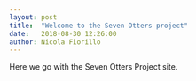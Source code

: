 ```yaml
---
layout: post
title:  "Welcome to the Seven Otters project"
date:   2018-08-30 12:26:00
author: Nicola Fiorillo
---
```

Here we go with the Seven Otters Project site.
